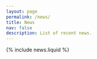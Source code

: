 ```yaml
---
layout: page
permalink: /news/
title: News
nav: false
description: List of recent news.
---
```


{% include news.liquid %}
